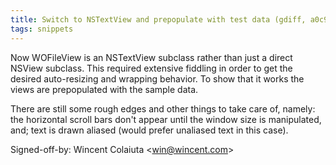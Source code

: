 ```yaml
---
title: Switch to NSTextView and prepopulate with test data (gdiff, a0c959b)
tags: snippets
---
```


Now WOFileView is an NSTextView subclass rather than just a direct NSView subclass. This required extensive fiddling in order to get the desired auto-resizing and wrapping behavior. To show that it works the views are prepopulated with the sample data.

There are still some rough edges and other things to take care of, namely: the horizontal scroll bars don't appear until the window size is manipulated, and; text is drawn aliased (would prefer unaliased text in this case).

Signed-off-by: Wincent Colaiuta &lt;win@wincent.com&gt;
